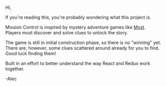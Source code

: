 Hi,

If you're reading this, you're probably wondering what this project is.  

Mission Control is inspired by mystery adventure games like [Myst](https://en.wikipedia.org/wiki/Myst).  
Players must discover and solve clues to unlock the story.

The game is still in initial construction phase, so there is no "winning" yet.  There are, however, some clues scattered around already for you to find.  Good luck finding them!

Built in an effort to better understand the way React and Redux work together.

-Alec